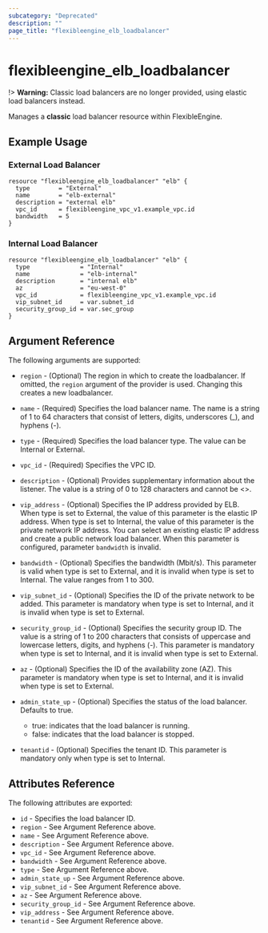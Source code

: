 ```yaml
---
subcategory: "Deprecated"
description: ""
page_title: "flexibleengine_elb_loadbalancer"
---
```


# flexibleengine_elb_loadbalancer

!> **Warning:** Classic load balancers are no longer provided, using elastic load balancers instead.

Manages a **classic** load balancer resource within FlexibleEngine.

## Example Usage

### External Load Balancer

```hcl
resource "flexibleengine_elb_loadbalancer" "elb" {
  type        = "External"
  name        = "elb-external"
  description = "external elb"
  vpc_id      = flexibleengine_vpc_v1.example_vpc.id
  bandwidth   = 5
}
```

### Internal Load Balancer

```hcl
resource "flexibleengine_elb_loadbalancer" "elb" {
  type              = "Internal"
  name              = "elb-internal"
  description       = "internal elb"
  az                = "eu-west-0"
  vpc_id            = flexibleengine_vpc_v1.example_vpc.id
  vip_subnet_id     = var.subnet_id
  security_group_id = var.sec_group
}
```

## Argument Reference

The following arguments are supported:

* `region` - (Optional) The region in which to create the loadbalancer. If
    omitted, the `region` argument of the provider is used. Changing this
    creates a new loadbalancer.

* `name` - (Required) Specifies the load balancer name. The name is a string
    of 1 to 64 characters that consist of letters, digits, underscores (_),
    and hyphens (-).

* `type` - (Required) Specifies the load balancer type. The value can be
    Internal or External.

* `vpc_id` - (Required) Specifies the VPC ID.

* `description` - (Optional) Provides supplementary information about the
    listener. The value is a string of 0 to 128 characters and cannot be <>.

* `vip_address` - (Optional) Specifies the IP address provided by ELB.
    When type is set to External, the value of this parameter is the elastic
    IP address. When type is set to Internal, the value of this parameter is
    the private network IP address. You can select an existing elastic IP address
    and create a public network load balancer. When this parameter is configured,
    parameter `bandwidth` is invalid.

* `bandwidth` - (Optional) Specifies the bandwidth (Mbit/s). This parameter
    is valid when type is set to External, and it is invalid when type
    is set to Internal. The value ranges from 1 to 300.

* `vip_subnet_id` - (Optional) Specifies the ID of the private network
    to be added. This parameter is mandatory when type is set to Internal,
    and it is invalid when type is set to External.

* `security_group_id` - (Optional) Specifies the security group ID. The
    value is a string of 1 to 200 characters that consists of uppercase and
    lowercase letters, digits, and hyphens (-). This parameter is mandatory
    when type is set to Internal, and it is invalid when type is set to External.

* `az` - (Optional) Specifies the ID of the availability zone (AZ). This
    parameter is mandatory when type is set to Internal, and it is invalid
    when type is set to External.

* `admin_state_up` - (Optional) Specifies the status of the load balancer. Defaults to true.
    + true: indicates that the load balancer is running.
    + false: indicates that the load balancer is stopped.

* `tenantid` - (Optional) Specifies the tenant ID. This parameter is mandatory
    only when type is set to Internal.

## Attributes Reference

The following attributes are exported:

* `id` - Specifies the load balancer ID.
* `region` - See Argument Reference above.
* `name` - See Argument Reference above.
* `description` - See Argument Reference above.
* `vpc_id` - See Argument Reference above.
* `bandwidth` - See Argument Reference above.
* `type` - See Argument Reference above.
* `admin_state_up` - See Argument Reference above.
* `vip_subnet_id` - See Argument Reference above.
* `az` - See Argument Reference above.
* `security_group_id` - See Argument Reference above.
* `vip_address` - See Argument Reference above.
* `tenantid` - See Argument Reference above.

